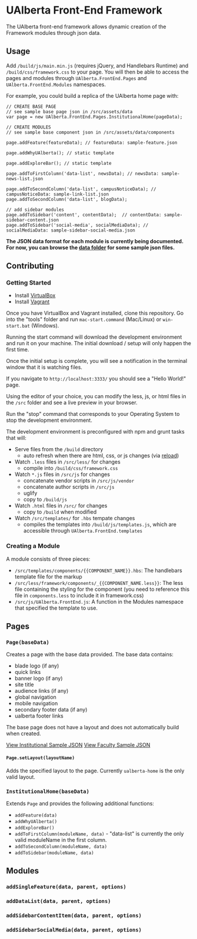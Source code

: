 # UAlberta Front-End Framework

The UAlberta front-end framework allows dynamic creation of the Framework modules through json data.


## Usage

Add `/build/js/main.min.js` (requires jQuery, and Handlebars Runtime) and `/build/css/framework.css` to your page.  You will then be able to access the pages and modules through `UAlberta.FrontEnd.Pages` and `UAlberta.FrontEnd.Modules` namespaces.

For example, you could build a replica of the UAlberta home page with:

    // CREATE BASE PAGE
    // see sample base page json in /src/assets/data
    var page = new UAlberta.FrontEnd.Pages.InstitutionalHome(pageData);

    // CREATE MODULES
    // see sample base component json in /src/assets/data/components

    page.addFeature(featureData); // featureData: sample-feature.json

    page.addWhyUAlberta(); // static template

    page.addExploreBar(); // static template

    page.addToFirstColumn('data-list', newsData); // newsData: sample-news-list.json

    page.addToSecondColumn('data-list', campusNoticeData); // campusNoticeData: sample-link-list.json
    page.addToSecondColumn('data-list', blogData);  

    // add sidebar modules
    page.addToSidebar('content', contentData);  // contentData: sample-sidebar-content.json
    page.addToSidebar('social-media', socialMediaData); // socialMediaData: sample-sidebar-social-media.json



**The JSON data format for each module is currently being documented.  For now, you can browse the [data folder](https://github.com/ualberta/front-end-framework/tree/master/src/assets/data) for some sample json files.**


## Contributing

### Getting Started

  - Install [VirtualBox](https://www.virtualbox.org/wiki/Downloads)
  - Install [Vagrant](http://www.vagrantup.com/downloads.html)

Once you have VirtualBox and Vagrant installed, clone this repository.  Go into the "tools" folder and run `mac-start.command` (Mac/Linux) or `win-start.bat` (Windows).

Running the start command will download the development environment and run it on your machine.  The initial download / setup will only happen the first time.

Once the initial setup is complete, you will see a notification in the terminal window that it is watching files.

If you navigate to `http://localhost:3333/` you should see a "Hello World!" page. 

Using the editor of your choice, you can modify the  less, js, or html files in the `/src` folder and see a live preview in your browser.

Run the "stop" command that corresponds to your Operating System to stop the development environment.

The development environment is preconfigured with npm and grunt tasks that will:

  - Serve files from the `/build` directory
    - auto refresh when there are html, css, or js changes (via [reload](https://www.npmjs.org/package/reload))
  - Watch `.less` files in `/src/less/` for changes 
    - compile into `/build/css/framework.css` 
  - Watch `*.js` files in `/src/js` for changes 
    - concatenate vendor scripts in `/src/js/vendor`
    - concatenate author scripts in `/src/js`
    - uglify
    - copy to `/build/js`
  - Watch `.html` files in `/src/` for changes
    - copy to `/build` when modified
  - Watch `/src/templates/` for `.hbs` tempate changes 
    - compiles the templates into `/build/js/templates.js`, which are accessible through `UAlberta.FrontEnd.templates`


### Creating a Module

A module consists of three pieces:

  - `/src/templates/components/{{COMPONENT_NAME}}.hbs`: The handlebars template file for the markup
  - `/src/less/framework/components/_{{COMPONENT_NAME.less}}`: The less file containing the styling for the component (you need to reference this file in `components.less` to include it in framework.css)
  - `/src/js/UAlberta.FrontEnd.js`: A function in the Modules namespace that specified the template to use.


## Pages

### `Page(baseData)`

Creates a page with the base data provided.  The base data contains: 

  - blade logo (if any)
  - quick links
  - banner logo (if any)
  - site title
  - audience links (if any)
  - global navigation
  - mobile navigation
  - secondary footer data (if any)
  - ualberta footer links

The base page does not have a layout and does not automatically build when created.

[View Institutional Sample JSON](https://github.com/ualberta/front-end-framework/blob/master/src/assets/data/base_institutional.json)
[View Faculty Sample JSON](https://github.com/ualberta/front-end-framework/blob/master/src/assets/data/base_faculty.json)

#### `Page.setLayout(layoutName)`

Adds the specified layout to the page.  Currently `ualberta-home` is the only valid layout.

### `InstitutionalHome(baseData)`

Extends `Page` and provides the following additional functions:

  - `addFeature(data)`
  - `addWhyUAlberta()`
  - `addExploreBar()`
  - `addToFirstColumn(moduleName, data)` - "data-list" is currently the only valid moduleName in the first column.
  - `addToSecondColumn(moduleName, data)`
  - `addToSidebar(moduleName, data)`

## Modules

### `addSingleFeature(data, parent, options)`

### `addDataList(data, parent, options)`

### `addSidebarContentItem(data, parent, options)`

### `addSidebarSocialMedia(data, parent, options)`


